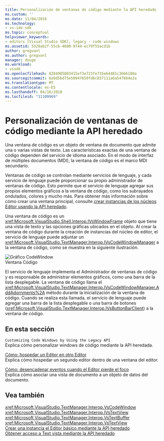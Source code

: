 ```yaml
---
title: Personalización de ventanas de código mediante la API heredado | Documentos de Microsoft
ms.custom: ''
ms.date: 11/04/2016
ms.technology:
- vs-ide-sdk
ms.topic: conceptual
helpviewer_keywords:
- editors [Visual Studio SDK], legacy - code windows
ms.assetid: 5328ab2f-55cb-4680-9744-ec79f55acd1b
author: gregvanl
ms.author: gregvanl
manager: douge
ms.workload:
- vssdk
ms.openlocfilehash: 8284985003415ef3e723fe735e64481c3666180a
ms.sourcegitcommit: 6a9d5bd75e50947659fd6c837111a6a547884e2a
ms.translationtype: MT
ms.contentlocale: es-ES
ms.lasthandoff: 04/16/2018
ms.locfileid: "31109969"
---
```

# <a name="customizing-code-windows-by-using-the-legacy-api"></a>Personalización de ventanas de código mediante la API heredado
Una ventana de código es un objeto de ventana de documento que admite una o varias vistas de texto. Las características exactas de una ventana de código dependen del servicio de idioma asociado. En el modo de interfaz de múltiples documentos (MDI), la ventana de código es el marco MDI secundario.  
  
 Ventanas de código se controlan mediante servicios de lenguaje, y cada servicio de lenguaje puede proporcionar su propio administrador de ventanas de código. Esto permite que el servicio de lenguaje agregar sus propios elementos gráficos a la ventana de código, como los subrayados ondulados, colores y mucho más. Para obtener más información sobre cómo crear una ventana principal, consulte [crear instancias de los núcleos Editor usando la API heredado](../extensibility/instantiating-the-core-editor-by-using-the-legacy-api.md).  
  
 Una ventana de código es un <xref:Microsoft.VisualStudio.Shell.Interop.IVsWindowFrame> objeto que tiene una vista de texto y las opciones gráficas ubicados en el objeto. Al crear la ventana de código durante la creación de instancias del núcleo de editor, el servicio de lenguaje puede adjuntar un <xref:Microsoft.VisualStudio.TextManager.Interop.IVsCodeWindowManager> a la ventana de código, como se muestra en la siguiente ilustración.  
  
 ![Gráfico CodeWindow](../extensibility/media/vscodewindow.gif "objeto vscodewindow")  
Ventana Código  
  
 El servicio de lenguaje implementa el Administrador de ventanas de código y es responsable de administrar elementos gráficos, como una barra de la lista desplegable. La ventana de código llama el <xref:Microsoft.VisualStudio.TextManager.Interop.IVsCodeWindowManager.AddAdornments%2A> método durante la inicialización de la ventana de código. Cuando se realiza esta llamada, el servicio de lenguaje puede agregar una barra de la lista desplegable o una barra de botones (<xref:Microsoft.VisualStudio.TextManager.Interop.IVsButtonBarClient>) a la ventana de código.  
  
## <a name="in-this-section"></a>En esta sección  
 `Customizing Code Windows by Using the Legacy API`  
 Explica cómo personalizar windows de código mediante la API heredada.  
  
 [Cómo: hospedar un Editor en otro Editor](../extensibility/how-to-host-an-editor-in-another-editor.md)  
 Explica cómo hospedar un segundo editor dentro de una ventana del editor.  
  
 [Cómo: desencadenar eventos cuando el Editor pierde el foco](../extensibility/how-to-fire-events-when-the-editor-loses-focus.md)  
 Explica cómo asociar una vista de documento a un objeto de datos del documento.  
  
## <a name="see-also"></a>Vea también  
 <xref:Microsoft.VisualStudio.TextManager.Interop.VsCodeWindow>   
 <xref:Microsoft.VisualStudio.TextManager.Interop.IVsTextView>   
 <xref:Microsoft.VisualStudio.TextManager.Interop.VsTextBuffer>   
 <xref:Microsoft.VisualStudio.TextManager.Interop.VsTextView>   
 [Crear una instancia el Editor básico mediante la API heredado](../extensibility/instantiating-the-core-editor-by-using-the-legacy-api.md)   
 [Obtener acceso a Text vista mediante la API heredado](../extensibility/accessing-thetext-view-by-using-the-legacy-api.md)